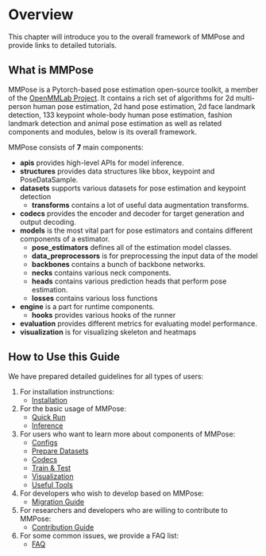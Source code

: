 # Overview

This chapter will introduce you to the overall framework of MMPose and provide links to detailed tutorials.

## What is MMPose

MMPose is a Pytorch-based pose estimation open-source toolkit, a member of the [OpenMMLab Project](https://github.com/open-mmlab). It contains a rich set of algorithms for 2d multi-person human pose estimation, 2d hand pose estimation, 2d face landmark detection, 133 keypoint whole-body human pose estimation, fashion landmark detection and animal pose estimation as well as related components and modules, below is its overall framework.

MMPose consists of **7** main components:

- **apis** provides high-level APIs for model inference.
- **structures** provides data structures like bbox, keypoint and PoseDataSample.
- **datasets** supports various datasets for pose estimation and keypoint detection
  - **transforms** contains a lot of useful data augmentation transforms.
- **codecs** provides the encoder and decoder for target generation and output decoding.
- **models** is the most vital part for pose estimators and contains different components of a estimator.
  - **pose_estimators** defines all of the estimation model classes.
  - **data_preprocessors** is for preprocessing the input data  of the model
  - **backbones** contains a bunch of backbone networks.
  - **necks** contains various neck components.
  - **heads** contains various prediction heads that perform pose estimation.
  - **losses** contains various loss functions
- **engine** is a part for runtime components.
  - **hooks** provides various hooks of the runner
- **evaluation** provides different metrics for evaluating model performance.
- **visualization** is for visualizing skeleton and heatmaps

## How to Use this Guide

We have prepared detailed guidelines for all types of users:

1. For installation instrunctions:
   - [Installation](./installation.md)
2. For the basic usage of MMPose:
   - [Quick Run](./quick_run.md)
   - [Inference](./user_guides/inference.md)
3. For users who want to learn more about components of MMPose:
   - [Configs](./user_guides/configs.md)
   - [Prepare Datasets](./user_guides/prepare_datasets.md)
   - [Codecs](./user_guides/codecs.md)
   - [Train & Test](./user_guides/train_and_test.md)
   - [Visualization](./user_guides/visualization.md)
   - [Useful Tools](./user_guides/useful_tools.md)
4. For developers who wish to develop based on MMPose:
   - [Migration Guide](./migration.md)
5. For researchers and developers who are willing to contribute to MMPose:
   - [Contribution Guide](./notes/contribution_guide.md)
6. For some common issues, we provide a FAQ list:
   - [FAQ](./notes/faq.md)
